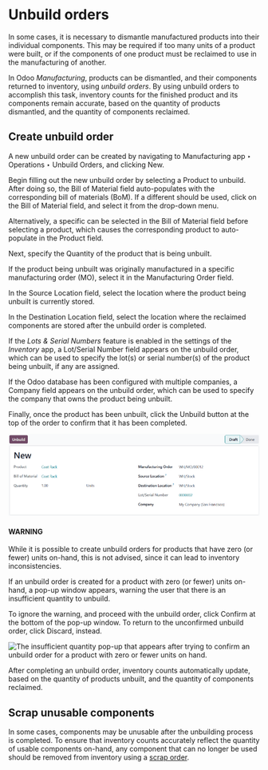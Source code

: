 # Unbuild orders

In some cases, it is necessary to dismantle manufactured products into their individual components.
This may be required if too many units of a product were built, or if the components of one product
must be reclaimed to use in the manufacturing of another.

In Odoo *Manufacturing*, products can be dismantled, and their components returned to inventory,
using *unbuild orders*. By using unbuild orders to accomplish this task, inventory counts for the
finished product and its components remain accurate, based on the quantity of products dismantled,
and the quantity of components reclaimed.

## Create unbuild order

A new unbuild order can be created by navigating to Manufacturing app ‣ Operations
‣ Unbuild Orders, and clicking New.

Begin filling out the new unbuild order by selecting a Product to unbuild. After doing
so, the Bill of Material field auto-populates with the corresponding bill of materials
(BoM). If a different  should be used, click on the Bill of Material field, and
select it from the drop-down menu.

Alternatively, a specific  can be selected in the Bill of Material field before
selecting a product, which causes the corresponding product to auto-populate in the
Product field.

Next, specify the Quantity of the product that is being unbuilt.

If the product being unbuilt was originally manufactured in a specific manufacturing order (MO),
select it in the Manufacturing Order field.

In the Source Location field, select the location where the product being unbuilt is
currently stored.

In the Destination Location field, select the location where the reclaimed components
are stored after the unbuild order is completed.

If the *Lots & Serial Numbers* feature is enabled in the settings of the *Inventory* app, a
Lot/Serial Number field appears on the unbuild order, which can be used to specify the
lot(s) or serial number(s) of the product being unbuilt, if any are assigned.

If the Odoo database has been configured with multiple companies, a Company field
appears on the unbuild order, which can be used to specify the company that owns the product being
unbuilt.

Finally, once the product has been unbuilt, click the Unbuild button at the top of the
order to confirm that it has been completed.

![A filled-out unbuild order.](../../../../_images/unbuild-order.png)

#### WARNING
While it is possible to create unbuild orders for products that have zero (or fewer) units
on-hand, this is not advised, since it can lead to inventory inconsistencies.

If an unbuild order is created for a product with zero (or fewer) units on-hand, a pop-up window
appears, warning the user that there is an insufficient quantity to unbuild.

To ignore the warning, and proceed with the unbuild order, click Confirm at the
bottom of the pop-up window. To return to the unconfirmed unbuild order, click
Discard, instead.

![The insufficient quantity pop-up that appears after trying to confirm an unbuild order
for a product with zero or fewer units on hand.](../../../../_images/insufficient-quantity.png)

After completing an unbuild order, inventory counts automatically update, based on the quantity of
products unbuilt, and the quantity of components reclaimed.

## Scrap unusable components

In some cases, components may be unusable after the unbuilding process is completed. To ensure that
inventory counts accurately reflect the quantity of usable components on-hand, any component that
can no longer be used should be removed from inventory using a [scrap order](../../inventory/warehouses_storage/inventory_management/scrap_inventory.md).

